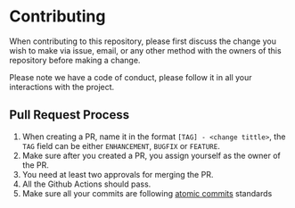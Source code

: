 # Contributing

When contributing to this repository, please first discuss the change you wish to make via issue,
email, or any other method with the owners of this repository before making a change.

Please note we have a code of conduct, please follow it in all your interactions with the project.

## Pull Request Process

1. When creating a PR, name it in the format `[TAG] - <change tittle>`, the `TAG` field can be either `ENHANCEMENT`, `BUGFIX` or `FEATURE`.
2. Make sure after you created a PR, you assign yourself as the owner of the PR.
3. You need at least two approvals for merging the PR.
4. All the Github Actions should pass.
5. Make sure all your commits are following [atomic commits](https://dev.to/samuelfaure/how-atomic-git-commits-dramatically-increased-my-productivity-and-will-increase-yours-too-4a84) standards